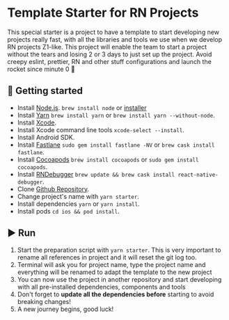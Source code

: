 # Template Starter for RN Projects

This special starter is a project to have a template to start developing new projects really fast, with all the libraries and tools we use when we develop RN projects Z1-like. This project will enable the team to start a project without the tears and losing 2 or 3 days to just set up the project. Avoid creepy eslint, prettier, RN and other stuff configurations and launch the rocket since minute 0 🚀

## 🚀 Getting started

- Install [Node.js](https://nodejs.org/en/). `brew install node` or [installer](https://nodejs.org/en/download/)
- Install [Yarn](https://yarnpkg.com/lang/en/docs/install/) `brew install yarn` or `brew install yarn --without-node`.
- Install [Xcode](https://developer.apple.com/xcode/).
- Install Xcode command line tools `xcode-select --install`.
- Install Android SDK.
- Install [Fastlane](https://docs.fastlane.tools/) `sudo gem install fastlane -NV` or `brew cask install fastlane`.
- Install [Cocoapods](https://cocoapods.org) `brew install cocoapods` or `sudo gem install cocoapods`.
- Install [RNDebugger](https://github.com/jhen0409/react-native-debugger/releases) `brew update && brew cask install react-native-debugger`.
- Clone [Github Repository](https://github.com/z1digitalstudio/fieldtrip-mobile.git).
- Change project's name with `yarn starter`.
- Install dependencies `yarn` or `yarn install`.
- Install pods `cd ios && pod install`.

## ▶️ Run

1. Start the preparation script with `yarn starter`. This is very important to rename all references in project and it will reset the git log too.
2. Terminal will ask you for project name, type the project name and everything will be renamed to adapt the template to the new project
3. You can now use the project in another repository and start developing with all pre-installed dependencies, components and tools
4. Don't forget to **update all the dependencies before** starting to avoid breaking changes!
5. A new journey begins, good luck!
